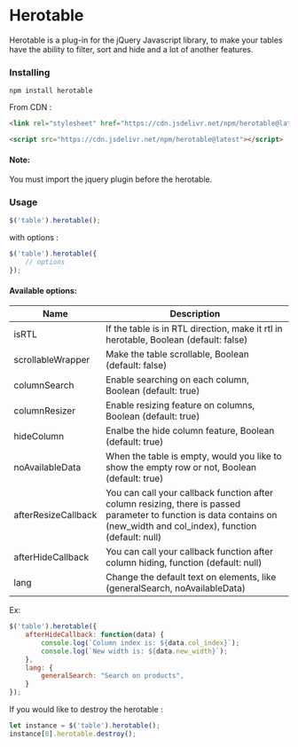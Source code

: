 # Herotable
Herotable is a plug-in for the jQuery Javascript library, to make your tables have the ability to filter, sort and hide and a lot of another features.

### Installing

```shell
npm install herotable
```

From CDN :

```html
<link rel="stylesheet" href="https://cdn.jsdelivr.net/npm/herotable@latest/dist/css/main.min.css">
```

```html
<script src="https://cdn.jsdelivr.net/npm/herotable@latest"></script>
```

#### Note: 
You must import the jquery plugin before the herotable.

### Usage

```js
$('table').herotable();
```


with options :

```js
$('table').herotable({
    // options
});
```

#### Available options:
|       Name         |      Description     |
|--------------------| ---------------------|
|isRTL               | If the table is in RTL direction, make it rtl in herotable, Boolean (default: false)|
|scrollableWrapper   | Make the table scrollable, Boolean (default: false)|
|columnSearch        | Enable searching on each column, Boolean (default: true)|
|columnResizer       | Enable resizing feature on columns, Boolean (default: true)|
|hideColumn          | Enalbe the hide column feature, Boolean (default: true) |
|noAvailableData     | When the table is empty, would you like to show the empty row or not, Boolean (default: true)|
|afterResizeCallback | You can call your callback function after column resizing, there is passed parameter to function is data contains on (new_width and col_index), function (default: null)|
|afterHideCallback   | You can call your callback function after column hiding, function (default: null)|
|lang                | Change the default text on elements, like (generalSearch, noAvailableData)|


Ex:

```js
$('table').herotable({
    afterHideCallback: function(data) {
        console.log(`Column index is: ${data.col_index}`);
        console.log(`New width is: ${data.new_width}`);
    },
    lang: {
        generalSearch: "Search on products",
    }
});
```


If you would like to destroy the herotable :
```js
let instance = $('table').herotable();
instance[0].herotable.destroy();
```